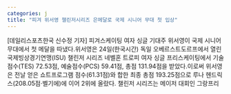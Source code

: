 ```yaml
---
categories: j
title: "피겨 위서영 챌린저시리즈 은메달로 국제 시니어 무대 첫 입상"
---
```

[데일리스포츠한국 신수정 기자] 피겨스케이팅 여자 싱글 기대주 위서영이 국제 시니어 무대에서 첫 메달을 따냈다.위서영은 24일(한국시간) 독일 오베르스트도르프에서 열린 국제빙상경기연맹(ISU) 챌린저 시리즈 네벨혼 트로피 여자 싱글 프리스케이팅에서 기술점수(TES) 72.53점, 예술점수(PCS) 59.41점, 총점 131.94점을 받았다.이로써 위서영은 전날 얻은 쇼트프로그램 점수(61.31점)와 합한 최종 총점 193.25점으로 루나 헨드릭스(208.05점·벨기에)에 이어 2위에 올랐다. 챌린저 시리즈는 메이저 대회인 그랑프리